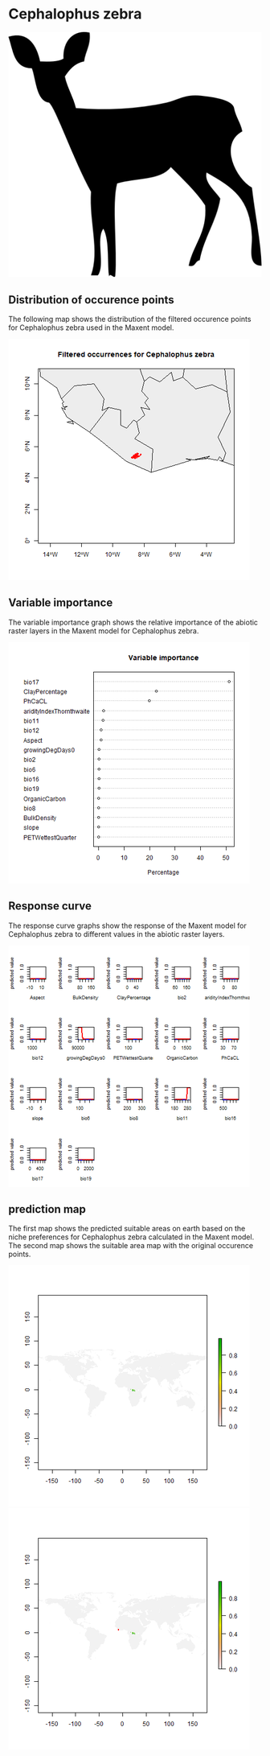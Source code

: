 # Cephalophus zebra 

![](image_taxa.png) 

## Distribution of occurence points 
The following map shows the distribution of the filtered occurence points for Cephalophus zebra used in the Maxent model. 

![](occurrences.png)
    
## Variable importance 
The variable importance graph shows the relative importance of the abiotic raster layers in the  Maxent model for Cephalophus zebra. 

![](valid_maxent_variable_importance.png)
    
## Response curve 
The response curve graphs show the response of the Maxent model for Cephalophus zebra to different values in the abiotic raster layers. 

![](valid_maxent_response_curve.png)
    
## prediction map 
The first map shows the predicted suitable areas on earth based on the niche preferences for Cephalophus zebra calculated in the Maxent model. The second map shows the suitable area map with the original occurence points.

![](prediction_map.png)
![](prediction_occurence_map.png)
    

